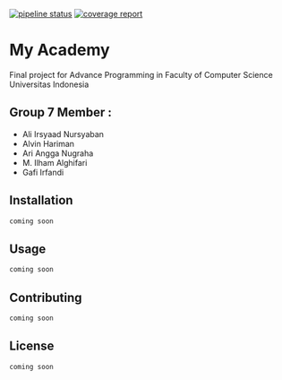 [![pipeline status](https://gitlab.com/gafiirfandi/myacademy/badges/master/pipeline.svg)](https://gitlab.com/gafiirfandi/myacademy/commits/master)
[![coverage report](https://gitlab.com/gafiirfandi/myacademy/badges/master/coverage.svg)](https://gitlab.com/gafiirfandi/myacademy/-/commits/master)
# My Academy 

Final project for Advance Programming in Faculty of Computer Science Universitas Indonesia

## Group 7 Member :
- Ali Irsyaad Nursyaban
- Alvin Hariman
- Ari Angga Nugraha
- M. Ilham Alghifari
- Gafi Irfandi

## Installation

```java
coming soon
```

## Usage

```java
coming soon
```

## Contributing
```java
coming soon
```

## License
```java
coming soon
```